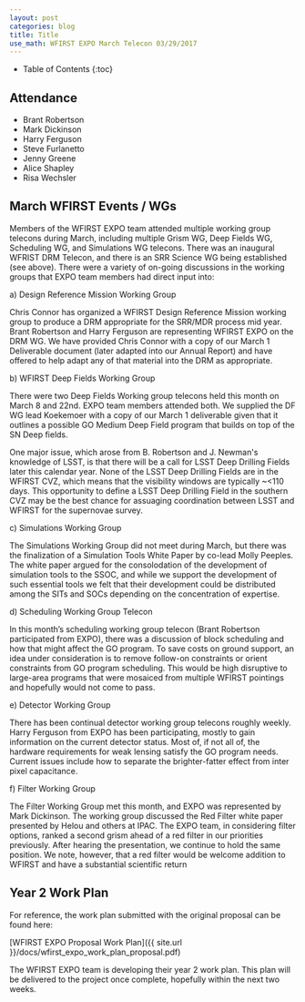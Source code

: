 ```yaml
---
layout: post
categories: blog
title: Title
use_math: WFIRST EXPO March Telecon 03/29/2017
---
```


* Table of Contents
{:toc}


## Attendance

* Brant Robertson
* Mark Dickinson
* Harry Ferguson
* Steve Furlanetto
* Jenny Greene
* Alice Shapley
* Risa Wechsler

## March WFIRST Events / WGs

Members of the WFIRST EXPO team attended multiple working group telecons during March, including multiple Grism WG, Deep Fields WG, Scheduling WG, and Simulations WG telecons. There was an inaugural WFRIST DRM Telecon, and there is an SRR Science WG being established (see above). There were a variety of on-going discussions in the working groups that EXPO team members had direct input into:

a) Design Reference Mission Working Group

Chris Connor has organized a WFIRST Design Reference Mission working group to produce a DRM appropriate for the SRR/MDR process mid year. Brant Robertson and Harry Ferguson are representing WFIRST EXPO on the DRM WG. We have provided Chris Connor with a copy of our March 1 Deliverable document (later adapted into our Annual Report) and have offered to help adapt any of that material into the DRM as appropriate.

b) WFIRST Deep Fields Working Group

There were two Deep Fields Working group telecons held this month on March 8 and 22nd. EXPO team members attended both. We supplied the DF WG lead Koekemoer with a copy of our March 1 deliverable given that it outlines a possible GO Medium Deep Field program that builds on top of the SN Deep fields.

One major issue, which arose from B. Robertson and J. Newman's knowledge of LSST, is that there will be a call for LSST Deep Drilling Fields later this calendar year. None of the LSST Deep Drilling Fields are in the WFIRST CVZ, which means that the visibility windows are typically ~<110 days. This opportunity to define a LSST Deep Drilling Field in the southern CVZ may be the best chance for assuaging coordination between LSST and WFIRST for the supernovae survey.

c) Simulations Working Group

The Simulations Working Group did not meet during March, but there was the finalization of a Simulation Tools White Paper by co-lead Molly Peeples. The white paper argued for the consolodation of the development of simulation tools to the SSOC, and while we support the development of such essential tools we felt that their development could be distributed among the SITs and SOCs depending on the concentration of expertise.

d) Scheduling Working Group Telecon

In this month’s scheduling working group telecon (Brant Robertson participated from EXPO), there was a discussion of block scheduling and how that might affect the GO program. To save costs on ground support, an idea under consideration is to remove follow-on constraints or orient constraints from GO program scheduling. This would be high disruptive to large-area programs that were mosaiced from multiple WFIRST pointings and hopefully would not come to pass.

e) Detector Working Group

There has been continual detector working group telecons roughly weekly. Harry Ferguson from EXPO has been participating, mostly to gain information on the current detector status. Most of, if not all of, the hardware requirements for weak lensing satisfy the GO program needs. Current issues include how to separate the brighter-fatter effect from inter pixel capacitance.

f) Filter Working Group

The Filter Working Group met this month, and EXPO was represented by Mark Dickinson. The working group discussed the Red Filter white paper presented by Helou and others at IPAC. The EXPO team, in considering filter options, ranked a second grism ahead of a red filter in our priorities previously. After hearing the presentation, we continue to hold the same position. We note, however, that a red filter would be welcome addition to WFIRST and have a substantial scientific return

## Year 2 Work Plan

For reference, the work plan submitted with the original proposal can be found here:

[WFIRST EXPO Proposal Work Plan]({{ site.url }}/docs/wfirst_expo_work_plan_proposal.pdf)

The WFIRST EXPO team is developing their year 2 work plan. This plan will be delivered to the project once complete, hopefully within the next two weeks.
